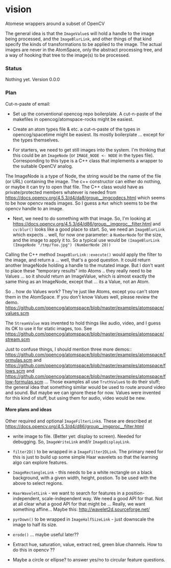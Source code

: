 # vision
Atomese wrappers around a subset of OpenCV

The general idea is that the `ImageValue`s will hold a handle to the
image being processed, and the `ImageBlurLink`, and other things of that
kind specify the kinds of transformations to be applied to the image.
The actual images are never in the AtomSpace, only the abstract
processing tree, and a way of hooking that tree to the image(s) to be
processed.

### Status
Nothing yet. Version 0.0.0

### Plan
Cut-n-paste of email:

* Set up the conventional opencog repo boilerplate. A cut-n-paste of
the makefiles in opencog/atomspace-rocks might be easiest.

* Create an atom types file & etc. a cut-n-paste of the types in
opencog/spacetime might be easiest. Its mostly boilerplate ... except
for the types themselves.

* For starters, we need to get still images into the system. I'm
thinking that this could be an `ImageNode` (or `IMAGE_NODE <- NODE` in the
types file).  Corresponding to this type is a C++ class that
implements a wrapper to the suitable OpenCV analog.

The ImageNode is a type of Node, the string would be the name of the
file (or URL) containing the image. The c++ constructor can either do
nothing, or maybe it can try to open that file. The C++ class would
have as private/protected members whatever is needed from
https://docs.opencv.org/4.5.3/d4/da8/group__imgcodecs.html  which
seems to be how opencv reads images. So I guess a `Mat` which seems to
be the opencv handle to an image.

* Next, we need to do something with that image. So, I'm looking at
https://docs.opencv.org/4.5.3/d4/d86/group__imgproc__filter.html  and
`cv:blur()` looks like a good place to start. So, we need an
`ImageBlurLink` which expects .. well, for now one parameter: a
`NumberNode` for the size, and the image to apply it to. So a typical
use would be `(ImageBlurLink (ImageNode "/tmp/foo.jpg") (NumberNode
20))`

Calling the C++ method `ImageBlurLink::execute()` would apply the
filter to the image, and return a ... well, that's a good question.
It could return another ImageNode holding a handle to the mutated
image. But I don't want to place these "temporary results" into Atoms
.. they really need to be Values ... so it should return an
ImageValue, which is almost exactly the same thing as an ImageNode,
except that ... its a Value, not an Atom.

So .. how do Values work? They're just like Atoms, except you can't
store them in the AtomSpace. If you don't know Values well, please
review the demo.
https://github.com/opencog/atomspace/blob/master/examples/atomspace/values.scm

The `StreamValue` was invented to hold things like audio, video, and I
guess its OK to use it for static images, too. See
https://github.com/opencog/atomspace/blob/master/examples/atomspace/stream.scm

Just to confuse things, I should mention three more demos::
https://github.com/opencog/atomspace/blob/master/examples/atomspace/formulas.scm
 and https://github.com/opencog/atomspace/blob/master/examples/atomspace/flows.scm
and https://github.com/opencog/atomspace/blob/master/examples/atomspace/flow-formulas.scm
... Those examples all use `TruthValue`s to do their stuff; the general
idea that something similar would be used to route around video and
sound.  But maybe we can ignore these for now.
Values were invented for this kind of stuff, but using
them for audio, video would be new.


#### More plans and ideas
Other required and optional `ImageFilterLink`s. These are described at https://docs.opencv.org/4.5.3/d4/d86/group__imgproc__filter.html

  + write image to file. (Better yet: display to screen). Needed for debugging.
So, `ImageWriteLink` and/ir `ImageDisplayLink`.

  + `filter2D()` to be wrapped in a `ImageFilter2DLink`.  The primary
need for this is just to build up some simple Haar wavelets so
that the learning algo can explore features.

  + `ImageRectangleLink` - this needs to be a white rectangle on a black
background, with a given width, height, postion. To be used with the
above to select regions.

  + `HaarWaveletLink` - we want to search for features in a
position-independent, scale-independent way. We need a good API for
that. Not at all clear what a good API for that might be ... Really,
we want something affine... Maybe this: http://wavelet2d.sourceforge.net/

  + `pyrDown()` to be wrapped in `ImageHalfSizeLink` - just downscale the
image to half its size.

  + `erode()` ... maybe useful later??

  + Extract hue, saturation, value, extract red, green blue channels. How
to do this in opencv ??

  + Maybe a circle or ellipse? to answer yes/no to circular feature
    questions.

